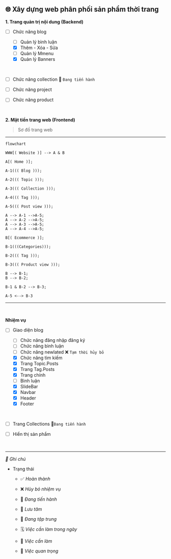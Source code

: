 ## 🌐 Xây dựng web phân phối sản phẩm thời trang

**1. Trang quản trị nội dung (Backend)**

- [ ] Chức năng blog

    - [ ] Quản lý bình luận
    - [x] Thêm - Xóa - Sửa
    - [ ] Quản lý Mmenu
    - [x] Quản lý Banners

<br/>

- [ ] Chức năng collection 🔁 `Đang tiến hành`

- [ ] Chức năng project

- [ ] Chức năng product

<br/>

**2. Mặt tiền trang web (Frontend)**

>Sơ đồ trang web

---
```mermaid
flowchart 

WWW[( Website )] --> A & B

A[( Home )];

A-1((( Blog )));

A-2((( Topic )));

A-3((( Collection )));

A-4((( Tag )));

A-5((( Post view )));

A --> A-1 -->A-5;
A --> A-2 -->A-5;
A --> A-3 -->A-5;
A --> A-4 -->A-5;

B[( Ecommerce )];

B-1(((Categories)));

B-2((( Tag )));

B-3((( Product view )));

B --> B-1;
B --> B-2;

B-1 & B-2 --> B-3;

A-5 <--> B-3

```
---

<br/>

**Nhiệm vụ**

- [ ] Giao diện blog

    - [ ] Chức năng đăng nhập đăng ký
    - [ ] Chức năng bình luận
    - [ ] Chức năng newlated ❌ `Tạm thời hủy bỏ`
    - [x] Chức năng tìm kiếm
    - [x] Trang Topic.Posts
    - [x] Trang Tag.Posts
    - [x] Trang chính       
    - [ ] Bình luận
    - [x] SlideBar          
    - [x] Navbar            
    - [x] Header            
    - [x] Footer            

<br/>

- [ ] Trang Collections 🔁`Đang tiến hành`

- [ ] Hiển thị sản phẩm

<br/>

---

*📖 Ghi chú*
- Trạng thái

    - ✅ *Hoàn thành*

    - ❌ *Hủy bỏ nhiệm vụ*

    - 🔀 *Đang tiến hành*

    - 📌 *Lưu tâm*

    - 🎯 *Đang tập trung*

    - 🗓️ *Việc cần làm trong ngày*

    - 🔶 *Việc cần làm*

    - 🔷 *Việc quan trọng*



